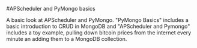 #APScheduler and PyMongo basics

A basic look at APScheduler and PyMongo. "PyMongo Basics" includes a basic introduction to CRUD in MongoDB and "APScheduler and Pymongo" includes a toy example, pulling down bitcoin prices from the internet every minute an adding them to a MongoDB collection.
